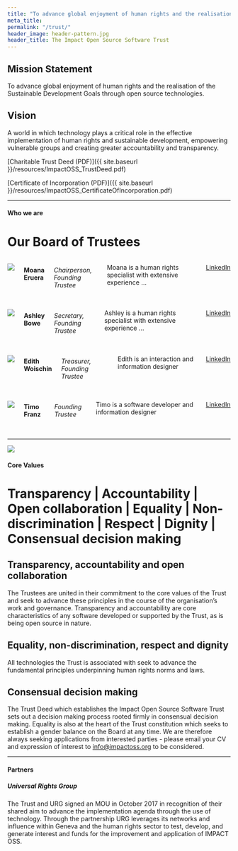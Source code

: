 ```yaml
---
title: "To advance global enjoyment of human rights and the realisation of the Sustainable Development Goals through open source technologies."
meta_title:
permalink: "/trust/"
header_image: header-pattern.jpg
header_title: The Impact Open Source Software Trust
---
```


## Mission Statement

To advance global enjoyment of human rights and the realisation of the Sustainable Development Goals through open source technologies.

## Vision

A world in which technology plays a critical role in the effective implementation of human rights and sustainable development, empowering vulnerable groups and creating greater accountability and transparency.

[Charitable Trust Deed (PDF)]({{ site.baseurl }}/resources/ImpactOSS_TrustDeed.pdf)

[Certificate of Incorporation (PDF)]({{ site.baseurl }}/resources/ImpactOSS_CertificateOfIncorporation.pdf)

---

#### Who we are

# Our Board of Trustees

<div class="row">
  <div class="large-3 columns">
    <p>
      <img src="{{site.urlimg}}moana.png">
    </p>
    <h4>
      Moana Eruera
    </h4>
    <h6>
      Chairperson, Founding Trustee
    </h6>
    <p>
      Moana is a human rights specialist with extensive experience ...
    </p>
    <p>
      <a target="\_blank" href="https://www.linkedin.com/in/moana-john-eruera-0768946">
        LinkedIn
      </a>
    </p>
  </div>
  <div class="large-3 columns">    
    <p>
        <img src="{{site.urlimg}}ashley.png">
    </p>
    <h4>
      Ashley Bowe
    </h4>
    <h6>
      Secretary, Founding Trustee
    </h6>
    <p>
      Ashley is a human rights specialist with extensive experience ...      
    </p>
    <p>
      <a target="\_blank" href="https://www.linkedin.com/in/ashley-bowe-a4716019">
        LinkedIn
      </a>
    </p>
  </div>
  <div class="large-3 columns">
    <p>
        <img src="{{site.urlimg}}edith.png">
    </p>
    <h4>
      Edith Woischin
    </h4>
    <h6>
      Treasurer, Founding Trustee
    </h6>
    <p>
      Edith is an interaction and information designer
    </p>
    <p>
      <a target="\_blank" href="https://www.linkedin.com/in/edith-woischin-3127b865">
        LinkedIn
      </a>
    </p>
  </div>
  <div class="large-3 columns">      
    <p>
        <img src="{{site.urlimg}}timo.png">
    </p>
    <h4>
      Timo Franz
    </h4>
    <h6>
      Founding Trustee
    </h6>
    <p>
      Timo is a software developer and information designer
    </p>
    <p>
      <a target="\_blank" href="https://www.linkedin.com/in/tmfrnz">
        LinkedIn
      </a>
    </p>
  </div>
</div>

---

![]({{site.urlimg}}core.png)

#### Core Values

# Transparency | Accountability | Open collaboration | Equality | Non-discrimination | Respect | Dignity | Consensual decision making

## Transparency, accountability and open collaboration

The Trustees are united in their commitment to the core values of the Trust and seek to advance these principles in the course of the organisation’s work and governance. Transparency and accountability are core characteristics of any software developed or supported by the Trust, as is being open source in nature.

## Equality, non-discrimination, respect and dignity

All technologies the Trust is associated with seek to advance the fundamental principles underpinning human rights norms and laws.

## Consensual decision making

The Trust Deed which establishes the Impact Open Source Software Trust sets out a decision making process rooted firmly in consensual decision making. Equality is also at the heart of the Trust constitution which seeks to establish a gender balance on the Board at any time. We are therefore always seeking applications from interested parties - please email your CV and expression of interest to info@impactoss.org to be considered.  

---

#### Partners

##### Universal Rights Group

The Trust and URG signed an MOU in October 2017 in recognition of their shared aim to advance the implementation agenda through the use of technology. Through the partnership URG leverages its networks and influence within Geneva and the human rights sector to test, develop, and generate interest and funds for the improvement and application of IMPACT OSS.
